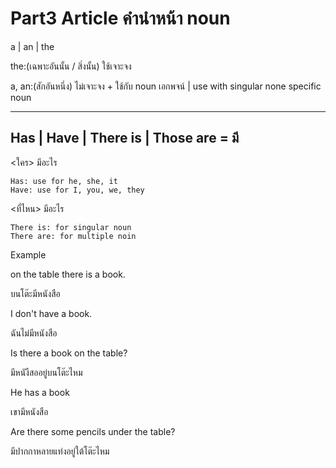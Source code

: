 # Part3 Article คำนำหน้า noun

a | an | the

the:(เฉพาะอันนั้น / สิ่งนั้น) ใช้เจาะจง

a, an:(สักอันหนึ่ง) ไม่เจาะจง + ใช้กับ noun เอกพจน์ | use with singular none specific noun

---

## Has | Have | There is | Those are = มี

<ใคร> มีอะไร

    Has: use for he, she, it
    Have: use for I, you, we, they

<ที่ไหน> มีอะไร

    There is: for singular noun
    There are: for multiple noin


Example

on the table there is a book.

บนโต๊ะมีหนังสือ


I don't have a book.

ฉันไม่มีหนังสือ

Is there a book on the table?

มีหนังืสออยู่บนโต๊ะไหม

He has a book 

เขามีหนังสือ

Are there some pencils under the table?

มีปากกาหลายแท่งอยู่ใต้โต๊ะไหม
